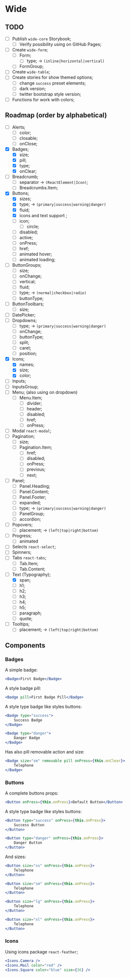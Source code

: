 # Wide
## TODO
- [ ] Publish `wide-core` Storybook;
	- [ ] Verify possibility using on GitHub Pages;
- [ ] Create `wide-form`;
	- [ ] Form;
		- [ ] type; -> `(inline|horizontal|vertical)`
	- [ ] FormGroup;
- [ ] Create `wide-table`;
- [ ] Create stories for show themed options;
	- [ ] change `success` preset elements;
	- [ ] dark version;
	- [ ] twitter bootstrap style version;
- [ ] Functions for work with colors;

## Roadmap (order by alphabetical)
- [ ] Alerts;
	- [ ] color;
	- [ ] closable;
	- [ ] onClose;
- [x] Badges;
	- [x] size;
	- [x] pill;
	- [x] type;
	- [x] onClear;
- [ ] Breadcrumb;
	- [ ] separator -> `(ReactElement|Icon)`;
	- [ ] Breadcrumbs.Item;
- [x] Buttons;
	- [x] sizes;
	- [x] type; -> `(primary|success|warning|danger)`
	- [x] fluid;
	- [x] icons and text support ;
	- [ ] icon;
		- [ ] circle;
	- [ ] disabled;
	- [ ] active;
	- [ ] onPress;
	- [ ] href;
	- [ ] animated hover;
	- [ ] animated loading;
- [ ] ButtonGroups;
	- [ ] size;
	- [ ] onChange;
	- [ ] vertical;
	- [ ] fluid;
	- [ ] type; -> `(normal|checkbox|radio)`
	- [ ] buttonType;
- [ ] ButtonToolbars;
	- [ ] size;
- [ ] DatePicker;
- [ ] Dropdowns;
	- [ ] type; -> `(primary|success|warning|danger)`
	- [ ] onChange;
	- [ ] buttonType;
	- [ ] split;
	- [ ] caret;
	- [ ] position;
- [x] Icons;
	- [x] names;
	- [x] size;
	- [x] color;
- [ ] Inputs;
- [ ] InputsGroup;
- [ ] Menu; (also using on dropdown)
	- [ ] Menu.Item;
		- [ ] divider;
		- [ ] header;
		- [ ] disabled;
		- [ ] href;
		- [ ] onPress;
- [ ] Modal `react-modal`;
- [ ] Pagination;
	- [ ] size;
	- [ ] Pagination.Item;
		- [ ] href;
		- [ ] disabled;
		- [ ] onPress;
		- [ ] previous;
		- [ ] next;
- [ ] Panel;
	- [ ] Panel.Heading;
	- [ ] Panel.Content;
	- [ ] Panel.Footer;
	- [ ] expanded;
	- [ ] type; -> `(primary|success|warning|danger)`
	- [ ] PanelGroup;
	- [ ] accordion;
- [ ] Popovers;
	- [ ] placement; -> `(left|top|right|bottom)`
- [ ] Progress;
	- [ ] animated
- [ ] Selects `react-select`;
- [ ] Spinners;
- [ ] Tabs `react-tabs`;
	- [ ] Tab.Item;
	- [ ] Tab.Content;
- [ ] Text (Typography);
	- [x] span;
	- [ ] h1;
	- [ ] h2;
	- [ ] h3;
	- [ ] h4;
	- [ ] h5;
	- [ ] paragraph;
	- [ ] quote;
- [ ] Tooltips;
	- [ ] placement; -> `(left|top|right|bottom)`

## Components
### Badges

A simple badge:
```jsx
<Badge>First Badge</Badge>
```

A style badge pill:
```jsx
<Badge pill>First Badge Pill</Badge>
```

A style type badge like styles buttons:
```jsx
<Badge type="success">
	Success Badge
</Badge>

<Badge type="danger">
	Danger Badge
</Badge>
```

Has also pill removable action and size:
```jsx
<Badge size="sm" removable pill onPress={this.onClear}>
	Telephone
</Badge>
```

### Buttons

A complete buttons props:
```jsx
<Button onPress={this.onPress}>Default Button</Button>
```

A style type badge like styles buttons:
```jsx
<Button type="success" onPress={this.onPress}>
	Success Button
</Button>

<Button type="danger" onPress={this.onPress}>
	Danger Button
</Button>
```

And sizes:
```jsx
<Button size="xs" onPress={this.onPress}>
	Telephone
</Button>

<Button size="sm" onPress={this.onPress}>
	Telephone
</Button>

<Button size="lg" onPress={this.onPress}>
	Telephone
</Button>

<Button size="xl" onPress={this.onPress}>
	Telephone
</Button>
```

### Icons
Using icons package `react-feather`;

```jsx
<Icons.Camera />
<Icons.Mail color="red" />
<Icons.Square color="blue" size={36} />
```
